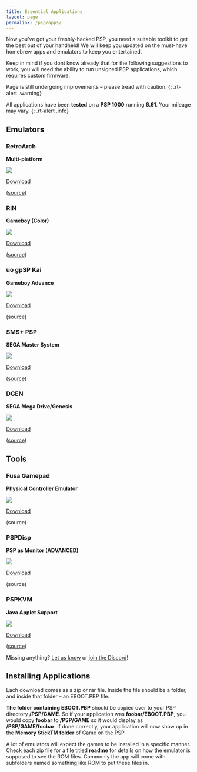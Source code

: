 ```yaml
---
title: Essential Applications
layout: page
permalink: /psp/apps/
---
```


Now you’ve got your freshly-hacked PSP, you need a suitable toolkit to get the best out of your handheld! We will keep you updated on the must-have homebrew apps and emulators to keep you entertained.

Keep in mind if you dont know already that for the following suggestions to work, you will need the ability to run unsigned PSP applications, which requires custom firmware.

Page is still undergoing improvements – please tread with caution.
{: .rt-alert .warning}

All applications have been **tested** on a **PSP 1000** running **6.61**. Your mileage may vary.
{: .rt-alert .info}

## Emulators

<div class="container text-center">
	<div class="row align-items-start">
		<div class="col" style="background-image:url('https://revive.today/wp-content/uploads/2021/06/PIC1.png')">
			<h3>RetroArch</h3>
			<p><strong>Multi-platform</strong></p>
			<img src="https://revive.today/wp-content/uploads/2021/06/ICON0-7.png">
			<div>
				<p class="rt-button"><a href="http://buildbot.libretro.com/stable/1.9.5/playstation/psp/RetroArch.7z">Download</a></p>
			</div>
			<p>(<a href="https://www.retroarch.com/?page=platforms">source</a>)</p>
		</div>
		<div class="col" style="background-image:url('https://revive.today/wp-content/uploads/2021/06/RINMENU.png')">
			<h3>RIN</h3>
			<p><strong>Gameboy (Color)</strong></p>
			<img src="https://revive.today/wp-content/uploads/2021/06/ICON0-2.png">
			<div>
				<p class="rt-button"><a href="https://github.com/mbarczak/psp_rin/releases/download/v2.0/RIN_1_32_RM_v2_0.zip">Download</a></p>
			</div>
			<p>(<a href="https://github.com/mbarczak/psp_rin">source</a>)</p>
		</div>
		<div class="col" style="background-image:url('https://revive.today/wp-content/uploads/2021/06/PIC1-1.png')">
			<h3>uo gpSP Kai</h3>
			<p><strong>Gameboy Advance</strong></p>
			<img src="https://revive.today/wp-content/uploads/2021/06/ICON0.png">
			<div>
				<p class="rt-button"><a href="https://revive.today/wp-content/uploads/2018/02/UO-gpSP-kai-v3.4-test-4-build-225.zip">Download</a></p>
			</div>
			<p>(<span class="text-muted">source</span>)</p>
		</div>
	</div>
	<div class="row align-items-start">
		<div class="col" style="background-image:url('https://revive.today/wp-content/uploads/2021/06/background.png')">
			<h3>SMS+ PSP</h3>
			<p><strong>SEGA Master System</strong></p>
			<img src="https://revive.today/wp-content/uploads/2021/06/ICON0-3.png">
			<div>
				<p class="rt-button"><a href="https://revive.today/wp-content/uploads/2021/06/smsplus-1.3.1-1.0.zip">Download</a></p>
			</div>
			<p>(<a href="http://psp.akop.org/smsplus.htm">source</a>)</p>
		</div>
		<div class="col" style="background-image:url('https://revive.today/wp-content/uploads/2021/06/ICON0-1.png')">
			<h3>DGEN</h3>
			<p><strong>SEGA Mega Drive/Genesis</strong></p>
			<img src="https://revive.today/wp-content/uploads/2021/06/ICON0-1.png">
			<div>
				<p class="rt-button"><a href="https://revive.today/wp-content/uploads/2018/02/DGEN_170_Lite.zip">Download</a></p>
			</div>
			<p>(<a href="http://dgen.sourceforge.net/">source</a>)</p>
		</div>
		<div class="col"></div>
	</div>
</div>

## Tools

<div class="container text-center">
	<div class="row align-items-start">
		<div class="col">
			<h3>Fusa Gamepad</h3>
			<p><strong>Physical Controller Emulator</strong></p>
			<img src="https://revive.today/wp-content/uploads/2021/06/ICON0-4.png">
			<div>
				<p class="rt-button"><a href="https://revive.today/wp-content/uploads/2021/06/FusaGamePad.zip">Download</a></p>
			</div>
			<p>(<span class="text-muted">source</span>)</p>
		</div>
		<div class="col">
			<h3>PSPDisp</h3>
			<p><strong>PSP as Monitor (ADVANCED)</strong></p>
			<img src="https://revive.today/wp-content/uploads/2021/06/ICON0-5.png">
			<div>
				<p class="rt-button"><a href="https://revive.today/wp-content/uploads/2021/06/PSPdisp.zip">Download</a></p>
			</div>
			<p>(<span class="text-muted">source</span>)</p>
		</div>
		<div class="col">
			<h3>PSPKVM</h3>
			<p><strong>Java Applet Support</strong></p>
			<img src="https://revive.today/wp-content/uploads/2021/06/ICON0-6.png">
			<div>
				<p class="rt-button"><a href="https://sourceforge.net/projects/pspkvm/files/pspkvm/v0.5.5/Release/pspkvm-bin-0.5.5-fr-cfw-allinone.zip/download">Download</a></p>
			</div>
			<p>(<a href="https://sourceforge.net/projects/pspkvm/files/pspkvm/v0.5.5/Release/">source</a>)</p>
		</div>
	</div>
</div>

Missing anything? [Let us know](https://revive.today/contact/) or [join the Discord](https://revive.today/blog/revivetoday-now-on-discord/)!

## Installing Applications

Each download comes as a zip or rar file. Inside the file should be a folder, and inside that folder – an EBOOT.PBP file.

**The folder containing EBOOT.PBP** should be copied over to your PSP directory **/PSP/GAME**. So if your application was **foobar/EBOOT.PBP**, you would copy **foobar** to **/PSP/GAME** so it would display as **/PSP/GAME/foobar**. If done correctly, your application will now show up in the **Memory StickTM folder** of Game on the PSP.

A lot of emulators will expect the games to be installed in a specific manner. Check each zip file for a file titled **readme** for details on how the emulator is supposed to see the ROM files. Commonly the app will come with subfolders named something like ROM to put these files in.
